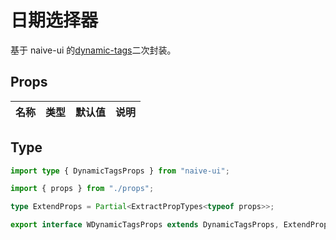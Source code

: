 # 日期选择器

基于 naive-ui 的[dynamic-tags](https://www.naiveui.com/zh-CN/os-theme/components/dynamic-tags)二次封装。

## Props

| 名称 | 类型 | 默认值 | 说明 |
| ---- | ---- | ------ | ---- |

## Type

```ts
import type { DynamicTagsProps } from "naive-ui";

import { props } from "./props";

type ExtendProps = Partial<ExtractPropTypes<typeof props>>;

export interface WDynamicTagsProps extends DynamicTagsProps, ExtendProps {}
```
